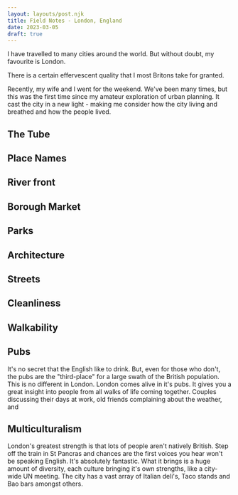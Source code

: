 ```yaml
---
layout: layouts/post.njk
title: Field Notes - London, England
date: 2023-03-05
draft: true
---
```


I have travelled to many cities around the world. But without doubt, my favourite is London.

There is a certain effervescent quality that I most Britons take for granted.

Recently, my wife and I went for the weekend. We've been many times, but this was the first time since my amateur exploration of urban planning. It cast the city in a new light - making me consider how the city living and breathed and how the people lived.

## The Tube

## Place Names

## River front

## Borough Market

## Parks

## Architecture

## Streets

## Cleanliness

## Walkability

## Pubs

It's no secret that the English like to drink. But, even for those who don't, the pubs are the "third-place" for a large swath of the British population. This is no different in London. London comes alive in it's pubs. It gives you a great insight into people from all walks of life coming together. Couples discussing their days at work, old friends complaining about the weather, and

## Multiculturalism

London's greatest strength is that lots of people aren't natively British. Step off the train in St Pancras and chances are the first voices you hear won't be speaking English. It's absolutely fantastic. What it brings is a huge amount of diversity, each culture bringing it's own strengths, like a city-wide UN meeting. The city has a vast array of Italian deli's, Taco stands and Bao bars amongst others.
